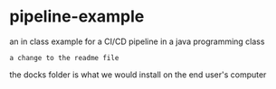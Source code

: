 # pipeline-example
an in class example for a CI/CD pipeline in a java programming class


```
a change to the readme file
```


the docks folder is what we would install on the end user's computer

